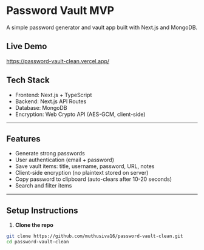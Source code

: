 # Password Vault MVP 
A simple password generator and vault app built with Next.js and MongoDB.

## Live Demo
https://password-vault-clean.vercel.app/

## Tech Stack
- Frontend: Next.js + TypeScript
- Backend: Next.js API Routes
- Database: MongoDB
- Encryption: Web Crypto API (AES-GCM, client-side)

---

## Features
- Generate strong passwords
- User authentication (email + password)
- Save vault items: title, username, password, URL, notes
- Client-side encryption (no plaintext stored on server)
- Copy password to clipboard (auto-clears after 10-20 seconds)
- Search and filter items

---

## Setup Instructions

1. **Clone the repo**
```bash
git clone https://github.com/muthusiva16/password-vault-clean.git
cd password-vault-clean
